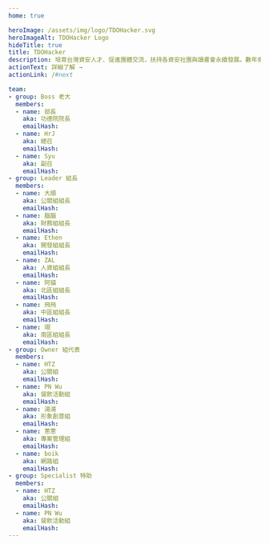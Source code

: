 ```yaml
---
home: true

heroImage: /assets/img/logo/TDOHacker.svg
heroImageAlt: TDOHacker Logo
hideTitle: true
title: TDOHacker
description: 培育台灣資安人才、促進團體交流，扶持各資安社團與讀書會永續發展。數年來舉辦數十場講座，協助多個社團與教育單位舉辦各項活動，完成多個資安教育平台專案。2016 年開始舉辦 TDOH ­PIPE、Conf等大型活動，致力打造更完善的資安學習環境。
actionText: 詳細了解 →
actionLink: /#next

team:
- group: Boss 老大
  members:
  - name: 部長
    aka: 功德院院長
    emailHash:
  - name: HrJ
    aka: 總召
    emailHash:
  - name: Syu
    aka: 副召
    emailHash:
- group: Leader 組長
  members:
  - name: 大順
    aka: 公關組組長
    emailHash:
  - name: 腦腦
    aka: 財務組組長
    emailHash:
  - name: Ethen
    aka: 開發組組長
    emailHash:
  - name: ZAL
    aka: 人資組組長
    emailHash:
  - name: 阿貓
    aka: 北區組組長
    emailHash:
  - name: 飛飛
    aka: 中區組組長
    emailHash:
  - name: 翊
    aka: 南區組組長
    emailHash:
- group: Owner 組代表
  members:
  - name: HTZ
    aka: 公關組
    emailHash:
  - name: PN Wu
    aka: 餐飲活動組
    emailHash:
  - name: 湯湯
    aka: 形象創意組
    emailHash:
  - name: 蔥蔥
    aka: 專案管理組
    emailHash:
  - name: boik
    aka: 網路組
    emailHash:
- group: Specialist 特助
  members:
  - name: HTZ
    aka: 公關組
    emailHash:
  - name: PN Wu
    aka: 餐飲活動組
    emailHash:
---
```

